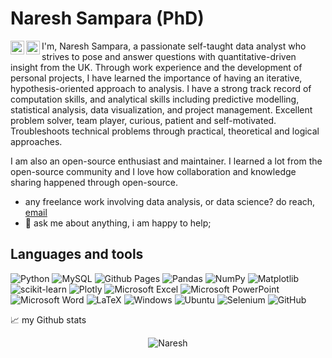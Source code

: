 # Naresh Sampara (PhD)
<a href="https://www.instagram.com/dr.sampara/">
  <img align="left" alt="Naresh's Instagram" width="22px" src="https://raw.githubusercontent.com/hussainweb/hussainweb/main/icons/instagram.png" />
</a>
<a href="https://www.linkedin.com/in/naresh-sampara-46875818/">
  <img align="left" alt="Naresh's LinkedIN" width="22px" src="https://raw.githubusercontent.com/peterthehan/peterthehan/master/assets/linkedin.svg" />
</a>


I'm, Naresh Sampara, a passionate self-taught data analyst who strives to pose and answer questions with quantitative-driven insight from the UK. Through work experience and the development of personal projects, I have learned the importance of having an iterative, hypothesis-oriented approach to analysis. I have a strong track record of computation skills, and analytical skills including predictive modelling, statistical analysis, data visualization, and project management. Excellent problem solver, team player, curious, patient and self-motivated. Troubleshoots technical problems through practical, theoretical and logical approaches.

I am also an open-source enthusiast and maintainer. I learned a lot from the open-source community and I love how collaboration and knowledge sharing happened through open-source.
* any freelance work involving data analysis, or data science? do reach, [email](mailto:naresh.sampara@gmail.com)
* 💬 ask me about anything, i am happy to help;

## Languages and tools
![Python](https://img.shields.io/badge/python-3670A0?style=for-the-badge&logo=python&logoColor=ffdd54)
![MySQL](https://img.shields.io/badge/mysql-%2300f.svg?style=for-the-badge&logo=mysql&logoColor=white)
![Github Pages](https://img.shields.io/badge/github%20pages-121013?style=for-the-badge&logo=github&logoColor=white)
![Pandas](https://img.shields.io/badge/pandas-%23150458.svg?style=for-the-badge&logo=pandas&logoColor=white)
![NumPy](https://img.shields.io/badge/numpy-%23013243.svg?style=for-the-badge&logo=numpy&logoColor=white)
![Matplotlib](https://img.shields.io/badge/Matplotlib-%23ffffff.svg?style=for-the-badge&logo=Matplotlib&logoColor=black)
![scikit-learn](https://img.shields.io/badge/scikit--learn-%23F7931E.svg?style=for-the-badge&logo=scikit-learn&logoColor=white)
![Plotly](https://img.shields.io/badge/Plotly-%233F4F75.svg?style=for-the-badge&logo=plotly&logoColor=white)
![Microsoft Excel](https://img.shields.io/badge/Microsoft_Excel-217346?style=for-the-badge&logo=microsoft-excel&logoColor=white)
![Microsoft PowerPoint](https://img.shields.io/badge/Microsoft_PowerPoint-B7472A?style=for-the-badge&logo=microsoft-powerpoint&logoColor=white)
![Microsoft Word](https://img.shields.io/badge/Microsoft_Word-2B579A?style=for-the-badge&logo=microsoft-word&logoColor=white)
![LaTeX](https://img.shields.io/badge/latex-%23008080.svg?style=for-the-badge&logo=latex&logoColor=white)
![Windows](https://img.shields.io/badge/Windows-0078D6?style=for-the-badge&logo=windows&logoColor=white)
![Ubuntu](https://img.shields.io/badge/Ubuntu-E95420?style=for-the-badge&logo=ubuntu&logoColor=white)
![Selenium](https://img.shields.io/badge/-selenium-%43B02A?style=for-the-badge&logo=selenium&logoColor=white)
![GitHub](https://img.shields.io/badge/github-%23121011.svg?style=for-the-badge&logo=github&logoColor=white)


📈 my Github stats

<p align="center"> <img src="https://github-readme-stats.vercel.app/api?username=naresh198457&show_icons=true&theme=gotham" alt="Naresh" />

